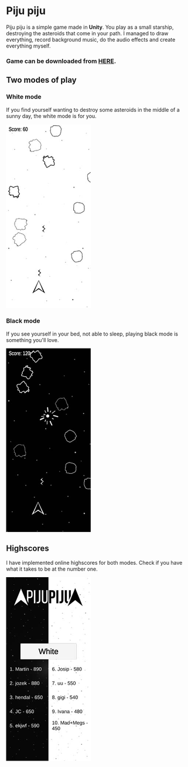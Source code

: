 # Piju piju

Piju piju is a simple game made in **Unity**.
You play as a small starship, destroying the asteroids that come in your path.
I managed to draw everything, record background music, do the audio effects and create everything myself.

### Game can be downloaded from [HERE](https://github.com/jokilic/piju_piju/releases/download/1.0/piju_piju.apk).

## Two modes of play

### White mode

If you find yourself wanting to destroy some asteroids in the middle of a sunny day, the white mode is for you.

![White mode](https://raw.githubusercontent.com/jokilic/piju_piju/master/screenshots/white_mode.jpg)

### Black mode

If you see yourself in your bed, not able to sleep, playing black mode is something you'll love.

![Dark mode](https://raw.githubusercontent.com/jokilic/piju_piju/master/screenshots/black_mode.jpg)

## Highscores

I have implemented online highscores for both modes.
Check if you have what it takes to be at the number one.

![Highscores](https://raw.githubusercontent.com/jokilic/piju_piju/master/screenshots/highscores.jpg)
